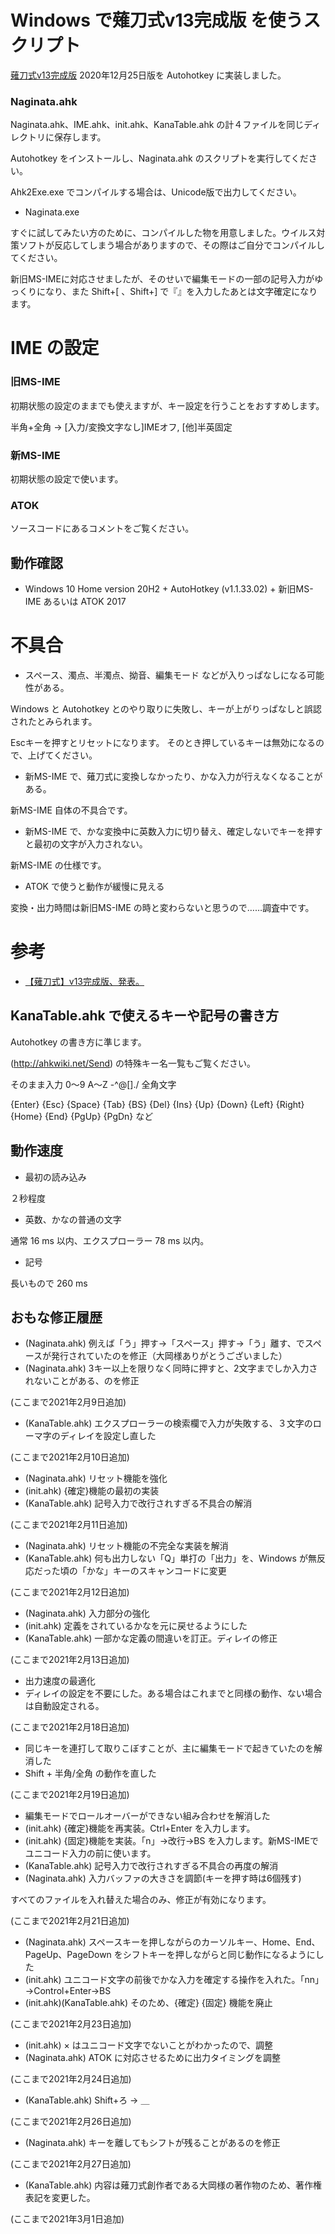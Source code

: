 # Windows で薙刀式v13完成版 を使うスクリプト

[薙刀式v13完成版](http://oookaworks.seesaa.net/article/479173898.html#gsc.tab=0) 2020年12月25日版を Autohotkey に実装しました。

### Naginata.ahk

Naginata.ahk、IME.ahk、init.ahk、KanaTable.ahk の計４ファイルを同じディレクトリに保存します。

Autohotkey をインストールし、Naginata.ahk のスクリプトを実行してください。

Ahk2Exe.exe でコンパイルする場合は、Unicode版で出力してください。

* Naginata.exe

すぐに試してみたい方のために、コンパイルした物を用意しました。ウイルス対策ソフトが反応してしまう場合がありますので、その際はご自分でコンパイルしてください。

新旧MS-IMEに対応させましたが、そのせいで編集モードの一部の記号入力がゆっくりになり、また Shift+[ 、Shift+] で『』を入力したあとは文字確定になります。

# IME の設定

### 旧MS-IME

初期状態の設定のままでも使えますが、キー設定を行うことをおすすめします。

半角+全角	→	[入力/変換文字なし]IMEオフ, [他]半英固定

### 新MS-IME

初期状態の設定で使います。

### ATOK

ソースコードにあるコメントをご覧ください。

## 動作確認

* Windows 10 Home version 20H2 + AutoHotkey (v1.1.33.02) + 新旧MS-IME あるいは ATOK 2017

# 不具合

* スペース、濁点、半濁点、拗音、編集モード などが入りっぱなしになる可能性がある。

Windows と Autohotkey とのやり取りに失敗し、キーが上がりっぱなしと誤認されたとみられます。

Escキーを押すとリセットになります。
そのとき押しているキーは無効になるので、上げてください。

* 新MS-IME で、薙刀式に変換しなかったり、かな入力が行えなくなることがある。

新MS-IME 自体の不具合です。

* 新MS-IME で、かな変換中に英数入力に切り替え、確定しないでキーを押すと最初の文字が入力されない。

新MS-IME の仕様です。

* ATOK で使うと動作が緩慢に見える

変換・出力時間は新旧MS-IME の時と変わらないと思うので……調査中です。

# 参考

* [【薙刀式】v13完成版、発表。](http://oookaworks.seesaa.net/article/479173898.html#gsc.tab=0)

## KanaTable.ahk で使えるキーや記号の書き方

Autohotkey の書き方に準じます。

(http://ahkwiki.net/Send) の特殊キー名一覧もご覧ください。

そのまま入力	0〜9 A〜Z -^@[]./ 全角文字

{Enter} {Esc} {Space} {Tab} {BS} {Del} {Ins}
{Up} {Down} {Left} {Right}
{Home} {End} {PgUp} {PgDn}
など

## 動作速度

* 最初の読み込み

２秒程度

* 英数、かなの普通の文字

通常 16 ms 以内、エクスプローラー 78 ms 以内。

* 記号

長いもので 260 ms

## おもな修正履歴

* (Naginata.ahk) 例えば「う」押す→「スペース」押す→「う」離す、でスペースが発行されていたのを修正（大岡様ありがとうございました）
* (Naginata.ahk) 3キー以上を限りなく同時に押すと、2文字までしか入力されないことがある、のを修正

(ここまで2021年2月9日追加)

* (KanaTable.ahk) エクスプローラーの検索欄で入力が失敗する、３文字のローマ字のディレイを設定し直した

(ここまで2021年2月10日追加)

* (Naginata.ahk) リセット機能を強化
* (init.ahk) {確定}機能の最初の実装
* (KanaTable.ahk) 記号入力で改行されすぎる不具合の解消

(ここまで2021年2月11日追加)

* (Naginata.ahk) リセット機能の不完全な実装を解消
* (KanaTable.ahk) 何も出力しない「Q」単打の「出力」を、Windows が無反応だった頃の「かな」キーのスキャンコードに変更

(ここまで2021年2月12日追加)

* (Naginata.ahk) 入力部分の強化
* (init.ahk) 定義をされているかなを元に戻せるようにした
* (KanaTable.ahk) 一部かな定義の間違いを訂正。ディレイの修正

(ここまで2021年2月13日追加)

* 出力速度の最適化
* ディレイの設定を不要にした。ある場合はこれまでと同様の動作、ない場合は自動設定される。

(ここまで2021年2月18日追加)

* 同じキーを連打して取りこぼすことが、主に編集モードで起きていたのを解消した
* Shift + 半角/全角 の動作を直した

(ここまで2021年2月19日追加)

* 編集モードでロールオーバーができない組み合わせを解消した
* (init.ahk) {確定}機能を再実装。Ctrl+Enter を入力します。
* (init.ahk) {固定}機能を実装。「n」→改行→BS を入力します。新MS-IMEでユニコード入力の前に使います。
* (KanaTable.ahk) 記号入力で改行されすぎる不具合の再度の解消
* (Naginata.ahk) 入力バッファの大きさを調節(キーを押す時は6個残す)

すべてのファイルを入れ替えた場合のみ、修正が有効になります。

(ここまで2021年2月21日追加)

* (Naginata.ahk) スペースキーを押しながらのカーソルキー、Home、End、PageUp、PageDown をシフトキーを押しながらと同じ動作になるようにした
* (init.ahk) ユニコード文字の前後でかな入力を確定する操作を入れた。「nn」→Control+Enter→BS
* (init.ahk)(KanaTable.ahk) そのため、{確定} {固定} 機能を廃止

(ここまで2021年2月23日追加)

* (init.ahk) × はユニコード文字でないことがわかったので、調整
* (Naginata.ahk) ATOK に対応させるために出力タイミングを調整

(ここまで2021年2月24日追加)

* (KanaTable.ahk) Shift+ろ → ＿

(ここまで2021年2月26日追加)

* (Naginata.ahk) キーを離してもシフトが残ることがあるのを修正

(ここまで2021年2月27日追加)

* (KanaTable.ahk) 内容は薙刀式創作者である大岡様の著作物のため、著作権表記を変更した。

(ここまで2021年3月1日追加)
